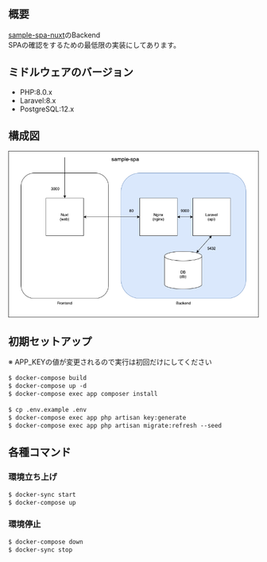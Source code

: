## 概要
[sample-spa-nuxt](https://github.com/nagi125/sample-spa-nuxt)のBackend  
SPAの確認をするための最低限の実装にしてあります。

## ミドルウェアのバージョン
- PHP:8.0.x
- Laravel:8.x
- PostgreSQL:12.x

## 構成図
![構成図](./.doc/images/backend.png)

## 初期セットアップ
※ APP_KEYの値が変更されるので実行は初回だけにしてください
```
$ docker-compose build
$ docker-compose up -d
$ docker-compose exec app composer install

$ cp .env.example .env
$ docker-compose exec app php artisan key:generate
$ docker-compose exec app php artisan migrate:refresh --seed
```

## 各種コマンド
### 環境立ち上げ
```
$ docker-sync start
$ docker-compose up
```

### 環境停止
```
$ docker-compose down
$ docker-sync stop
```

